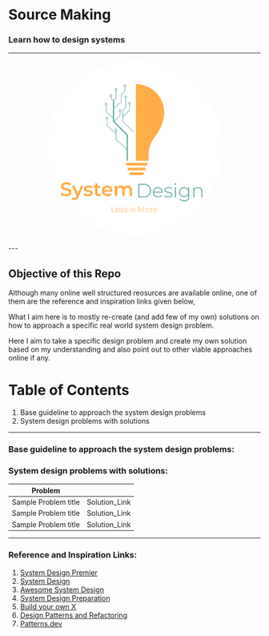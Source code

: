# Source Making
### Learn how to design systems

---
<p align="center">
  <img src="system_design_logo.png" width="350" style="border-radius:50%" title="System Design" alt="system-design-logo">
</p>
---

## Objective of this Repo
Although many online well structured reosurces are available online, one of them are the reference and inspiration links given below, 

What I aim here is to mostly re-create (and add few of my own) solutions on how to approach a specific real world system design problem.

Here I aim to take a specific design problem and create my own solution based on my understanding and also point out to other viable approaches online if any.

# Table of Contents
1. Base guideline to approach the system design problems
2. System design problems with solutions
---

### Base guideline to approach the system design problems:

### System design problems with solutions:
| Problem              |               |
|----------------------|---------------|
| Sample Problem title | Solution_Link |
| Sample Problem title | Solution_Link |
| Sample Problem title | Solution_Link |

---
### Reference and Inspiration Links:
1. [System Design Premier](https://github.com/donnemartin/system-design-primer)
2. [System Design](https://github.com/codersguild/System-Design)
3. [Awesome System Design](https://github.com/madd86/awesome-system-design)
4. [System Design Preparation](https://github.com/shashank88/system_design)
5. [Build your own X](https://github.com/danistefanovic/build-your-own-x)
6. [Design Patterns and Refactoring](https://sourcemaking.com/)
7. [Patterns.dev](https://www.patterns.dev/)

